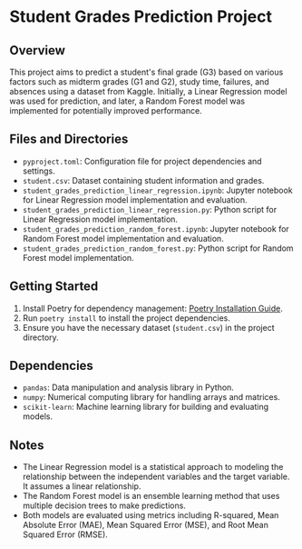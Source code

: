 # Student Grades Prediction Project

## Overview
This project aims to predict a student's final grade (G3) based on various factors such as midterm grades (G1 and G2), study time, failures, and absences using  a dataset from Kaggle. Initially, a Linear Regression model was used for prediction, and later, a Random Forest model was implemented for potentially improved performance.

## Files and Directories
- `pyproject.toml`: Configuration file for project dependencies and settings.
- `student.csv`: Dataset containing student information and grades.
- `student_grades_prediction_linear_regression.ipynb`: Jupyter notebook for Linear Regression model implementation and evaluation.
- `student_grades_prediction_linear_regression.py`: Python script for Linear Regression model implementation.
- `student_grades_prediction_random_forest.ipynb`: Jupyter notebook for Random Forest model implementation and evaluation.
- `student_grades_prediction_random_forest.py`: Python script for Random Forest model implementation.

## Getting Started
1. Install Poetry for dependency management: [Poetry Installation Guide](https://python-poetry.org/docs/#installation).
2. Run `poetry install` to install the project dependencies.
3. Ensure you have the necessary dataset (`student.csv`) in the project directory.

## Dependencies
- `pandas`: Data manipulation and analysis library in Python.
- `numpy`: Numerical computing library for handling arrays and matrices.
- `scikit-learn`: Machine learning library for building and evaluating models.

## Notes
- The Linear Regression model is a statistical approach to modeling the relationship between the independent variables and the target variable. It assumes a linear relationship.
- The Random Forest model is an ensemble learning method that uses multiple decision trees to make predictions.
- Both models are evaluated using metrics including R-squared, Mean Absolute Error (MAE), Mean Squared Error (MSE), and Root Mean Squared Error (RMSE).